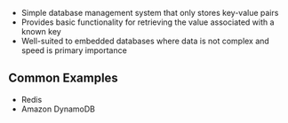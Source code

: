 - Simple database management system that only stores key-value pairs
- Provides basic functionality for retrieving the  value associated with a known key
- Well-suited to embedded databases where data is not complex and speed is primary importance
 
## Common Examples
- Redis
- Amazon DynamoDB

